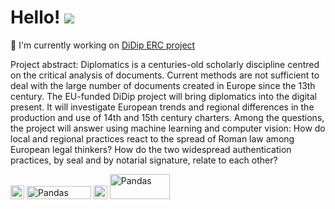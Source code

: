 
Hello! ![](https://user-images.githubusercontent.com/18350557/176309783-0785949b-9127-417c-8b55-ab5a4333674e.gif)
====================================================================================================================================

🚀  I'm currently working on [DiDip ERC project](https://cordis.europa.eu/project/id/101019327)

Project abstract: Diplomatics is a centuries-old scholarly discipline centred on the critical analysis of documents. Current methods are not sufficient to deal with the large number of documents created in Europe since the 13th century. The EU-funded DiDip project will bring diplomatics into the digital present. It will investigate European trends and regional differences in the production and use of 14th and 15th century charters. Among the questions, the project will answer using machine learning and computer vision: How do local and regional practices react to the spread of Roman law among European legal thinkers? How do the two widespread authentication practices, by seal and by notarial signature, relate to each other?

<p align="left">
<a href="https://www.python.org/" target="_blank" rel="noreferrer"><img src="https://raw.githubusercontent.com/danielcranney/readme-generator/main/public/icons/skills/python-colored.svg" width="22" height="22" alt="Python" /></a>
<a href="https://pytorch.org/" target="_blank" rel="noreferrer"><img src="https://pytorch-tutorial.readthedocs.io/en/latest/img/pytorch-logo-dark.png" width="103" height="21" alt="Pandas" /></a>
<a href="https://huggingface.co/" target="_blank" rel="noreferrer"><img src="https://huggingface.co/front/assets/huggingface_logo-noborder.svg" width="22" height="22" alt="Huggingface" /></a>
<a href="https://pandas.pydata.org/docs/index.html" target="_blank" rel="noreferrer"><img src="https://engeto.cz/wp-content/uploads/2020/11/logo-pandas-1.png" width="96" height="40" alt="Pandas" /></a>
</p>
                    
                    
                    
